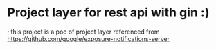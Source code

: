 # Project layer for rest api with gin :)  
; this project is a poc of project layer referenced from https://github.com/google/exposure-notifications-server  

